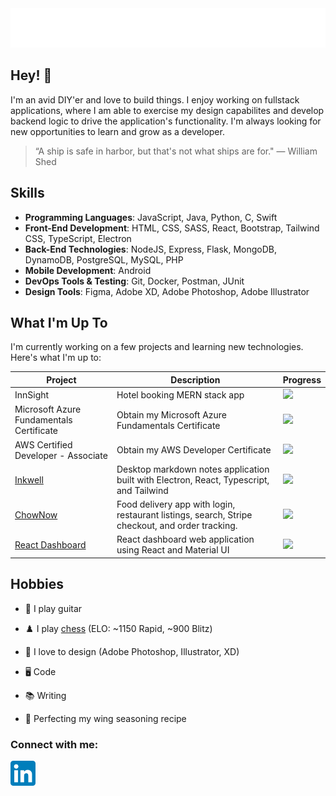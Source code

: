 <div align="center">
  <img src="git_headerGradient.svg"/>
</div>

## Hey! 👋

I'm an avid DIY'er and love to build things. I enjoy working on fullstack applications, where I am able to exercise my design capabilites and develop backend logic to drive the application's functionality. I'm always looking for new opportunities to learn and grow as a developer.

> “A ship is safe in harbor, but that's not what ships are for." — William Shed

## Skills

- **Programming Languages**: JavaScript, Java, Python, C, Swift
- **Front-End Development**: HTML, CSS, SASS, React, Bootstrap, Tailwind CSS, TypeScript, Electron
- **Back-End Technologies**: NodeJS, Express, Flask, MongoDB, DynamoDB, PostgreSQL, MySQL, PHP
- **Mobile Development**: Android
- **DevOps Tools & Testing**: Git, Docker, Postman, JUnit
- **Design Tools**: Figma, Adobe XD, Adobe Photoshop, Adobe Illustrator

## What I'm Up To

I'm currently working on a few projects and learning new technologies. Here's what I'm up to:

| Project                                                          | Description                                                                                     | Progress                                                                |
| ---------------------------------------------------------------- | ----------------------------------------------------------------------------------------------- | ----------------------------------------------------------------------- |
| InnSight                                                         | Hotel booking MERN stack app                                                                    | ![](https://geps.dev/progress/0)   |
| Microsoft Azure Fundamentals Certificate                         | Obtain my Microsoft Azure Fundamentals Certificate                                              | ![](https://geps.dev/progress/0)   |
| AWS Certified Developer - Associate                              | Obtain my AWS Developer Certificate                                                             | ![](https://geps.dev/progress/43)  |
| [Inkwell](https://github.com/fredschuck/inkwell)                 | Desktop markdown notes application built with Electron, React, Typescript, and Tailwind         | ![](https://geps.dev/progress/15)  |
| [ChowNow](https://github.com/fredschuck/ChowNow)                 | Food delivery app with login, restaurant listings, search, Stripe checkout, and order tracking. | ![](https://geps.dev/progress/23)  |
| [React Dashboard](https://github.com/fredschuck/react-dashboard) | React dashboard web application using React and Material UI                                     | ![](https://geps.dev/progress/42)  |

## Hobbies

- 🎸 I play guitar

- ♟️ I play [chess](https://www.chess.com/member/fredschuck) (ELO: ~1150 Rapid, ~900 Blitz)

- 🎨 I love to design (Adobe Photoshop, Illustrator, XD)

- 🖥️ Code

- 📚 Writing

- 🍗 Perfecting my wing seasoning recipe

<h3 align="left">Connect with me:</h3>
<p align="left">
<a href="https://linkedin.com/in/fredschuck" target="blank">
 <img src="LinkedIn_icon.svg" width="40"/>
 </a>
</p>

<!-- 
<div align="center">
  <br><br>
  <img src="honest-work.jpg" width="40%" />
</div>

